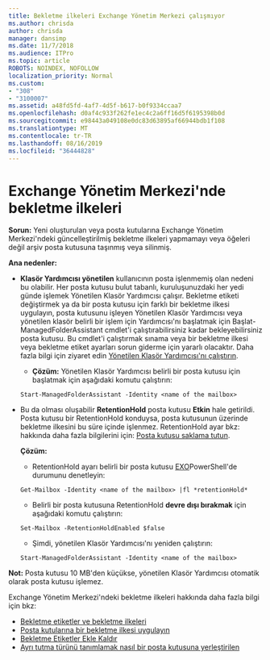 ```yaml
---
title: Bekletme ilkeleri Exchange Yönetim Merkezi çalışmıyor
ms.author: chrisda
author: chrisda
manager: dansimp
ms.date: 11/7/2018
ms.audience: ITPro
ms.topic: article
ROBOTS: NOINDEX, NOFOLLOW
localization_priority: Normal
ms.custom:
- "308"
- "3100007"
ms.assetid: a48fd5fd-4af7-4d5f-b617-b0f9334ccaa7
ms.openlocfilehash: d0af4c933f262fe1ec4c2a6ff16d5f6195398b0d
ms.sourcegitcommit: e98443a049108e0dc83d63895af66944bdb1f108
ms.translationtype: MT
ms.contentlocale: tr-TR
ms.lasthandoff: 08/16/2019
ms.locfileid: "36444828"
---
```

# <a name="retention-policies-in-exchange-admin-center"></a>Exchange Yönetim Merkezi'nde bekletme ilkeleri

 **Sorun:** Yeni oluşturulan veya posta kutularına Exchange Yönetim Merkezi'ndeki güncelleştirilmiş bekletme ilkeleri yapmamayı veya öğeleri değil arşiv posta kutusuna taşınmış veya silinmiş. 
  
 **Ana nedenler:**
  
- **Klasör Yardımcısı yönetilen** kullanıcının posta işlenmemiş olan nedeni bu olabilir. Her posta kutusu bulut tabanlı, kuruluşunuzdaki her yedi günde işlemek Yönetilen Klasör Yardımcısı çalışır. Bekletme etiketi değiştirmek ya da bir posta kutusu için farklı bir bekletme ilkesi uygulayın, posta kutusunu işleyen Yönetilen Klasör Yardımcısı veya yönetilen klasör belirli bir işlem için Yardımcısı'nı başlatmak için Başlat-ManagedFolderAssistant cmdlet'i çalıştırabilirsiniz kadar bekleyebilirsiniz posta kutusu. Bu cmdlet'i çalıştırmak sınama veya bir bekletme ilkesi veya bekletme etiket ayarları sorun giderme için yararlı olacaktır. Daha fazla bilgi için ziyaret edin [Yönetilen Klasör Yardımcısı'nı çalıştırın](https://msdn.microsoft.com/library/gg271153%28v=exchsrvcs.149%29.aspx#managedfolderassist).
    
  - **Çözüm:** Yönetilen Klasör Yardımcısı belirli bir posta kutusu için başlatmak için aşağıdaki komutu çalıştırın:
    
  ```
  Start-ManagedFolderAssistant -Identity <name of the mailbox>
  ```

- Bu da olması oluşabilir **RetentionHold** posta kutusu **Etkin** hale getirildi. Posta kutusu bir RetentionHold konduysa, posta kutusunun üzerinde bekletme ilkesini bu süre içinde işlenmez. RetentionHold ayar bkz: hakkında daha fazla bilgilerini için: [Posta kutusu saklama tutun](https://docs.microsoft.com/exchange/security-and-compliance/messaging-records-management/mailbox-retention-hold).
    
    **Çözüm:**
    
  - RetentionHold ayarı belirli bir posta kutusu [EXO](https://docs.microsoft.com/powershell/exchange/exchange-online/connect-to-exchange-online-powershell/connect-to-exchange-online-powershell?view=exchange-ps)PowerShell'de durumunu denetleyin:
    
  ```
  Get-Mailbox -Identity <name of the mailbox> |fl *retentionHold*
  ```

  - Belirli bir posta kutusuna RetentionHold **devre dışı bırakmak** için aşağıdaki komutu çalıştırın:
    
  ```
  Set-Mailbox -RetentionHoldEnabled $false
  ```

  - Şimdi, yönetilen Klasör Yardımcısı'nı yeniden çalıştırın:
    
  ```
  Start-ManagedFolderAssistant -Identity <name of the mailbox>
  ```

 **Not:** Posta kutusu 10 MB'den küçükse, yönetilen Klasör Yardımcısı otomatik olarak posta kutusu işlemez.
 
Exchange Yönetim Merkezi'ndeki bekletme ilkeleri hakkında daha fazla bilgi için bkz:
- [Bekletme etiketler ve bekletme ilkeleri](https://docs.microsoft.com/en-us/exchange/security-and-compliance/messaging-records-management/retention-tags-and-policies)
- [Posta kutularına bir bekletme ilkesi uygulayın](https://docs.microsoft.com/en-us/exchange/security-and-compliance/messaging-records-management/apply-retention-policy)
- [Bekletme Etiketler Ekle Kaldır](https://docs.microsoft.com/en-us/exchange/security-and-compliance/messaging-records-management/add-or-remove-retention-tags)
- [Ayrı tutma türünü tanımlamak nasıl bir posta kutusuna yerleştirilen](https://docs.microsoft.com/en-us/office365/securitycompliance/identify-a-hold-on-an-exchange-online-mailbox)

